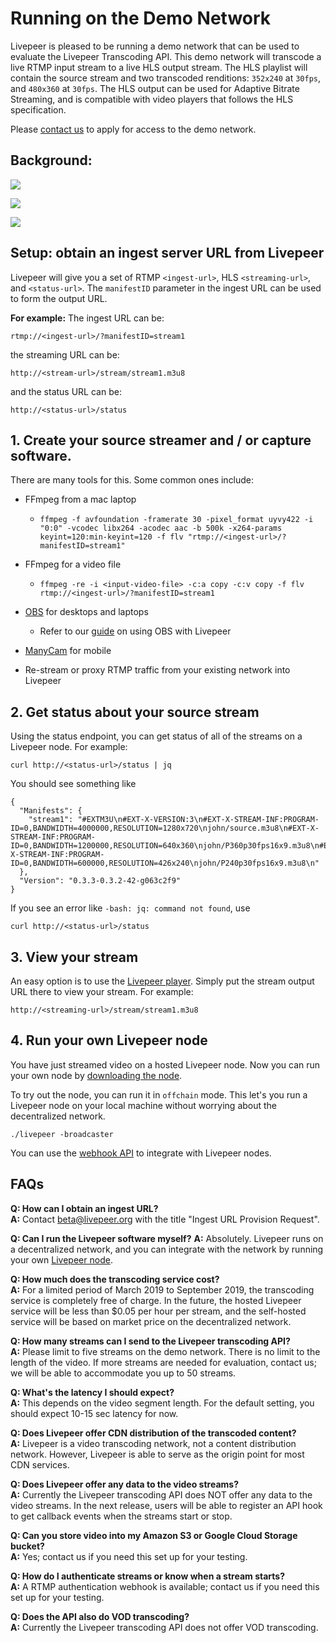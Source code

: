 # Running on the Demo Network

Livepeer is pleased to be running a demo network that can be used to evaluate the Livepeer Transcoding API. This demo network will transcode a live RTMP input stream to a live HLS output stream. The HLS playlist will contain the source stream and two transcoded renditions: `352x240` at `30fps`, and `480x360` at `30fps`. The HLS output can be used for Adaptive Bitrate Streaming, and is compatible with video players that follows the HLS specification.

Please [contact us](mailto:beta@liveeer.org?subject=Ingest+URL+Provision+Request) to apply for access to the demo network.


## Background:
![](https://i.imgur.com/QgnHLM4.png)

![](https://i.imgur.com/rP22jzi.png)

![](https://i.imgur.com/31d9SbG.png)


## Setup: obtain an ingest server URL from Livepeer

Livepeer will give you a set of RTMP `<ingest-url>`, HLS `<streaming-url>`, and `<status-url>`. The `manifestID` parameter in the ingest URL can be used to form the output URL. 

**For example:**
The ingest URL can be:
```
rtmp://<ingest-url>/?manifestID=stream1
```

the streaming URL can be: 
```
http://<stream-url>/stream/stream1.m3u8
```

and the status URL can be:
```
http://<status-url>/status
```

## 1. Create your source streamer and / or capture software.

There are many tools for this. Some common ones include:

* FFmpeg from a mac laptop
  * ```
    ffmpeg -f avfoundation -framerate 30 -pixel_format uyvy422 -i "0:0" -vcodec libx264 -acodec aac -b 500k -x264-params keyint=120:min-keyint=120 -f flv "rtmp://<ingest-url>/?manifestID=stream1"
    ```
* FFmpeg for a video file
  * ```
    ffmpeg -re -i <input-video-file> -c:a copy -c:v copy -f flv rtmp://<ingest-url>/?manifestID=stream1
    ```
* [OBS](https://obsproject.com/) for desktops and laptops
  * Refer to our [guide](https://livepeer.readthedocs.io/en/latest/broadcasting.html#broadcasting-to-a-local-node-using-obs) on using OBS with Livepeer
* [ManyCam](https://manycam.com) for mobile

* Re-stream or proxy RTMP traffic from your existing network into Livepeer

## 2. Get status about your source stream

Using the status endpoint, you can get status of all of the streams on a Livepeer node.  For example:
```
curl http://<status-url>/status | jq
```

You should see something like
```
{
  "Manifests": {
    "stream1": "#EXTM3U\n#EXT-X-VERSION:3\n#EXT-X-STREAM-INF:PROGRAM-ID=0,BANDWIDTH=4000000,RESOLUTION=1280x720\njohn/source.m3u8\n#EXT-X-STREAM-INF:PROGRAM-ID=0,BANDWIDTH=1200000,RESOLUTION=640x360\njohn/P360p30fps16x9.m3u8\n#EXT-X-STREAM-INF:PROGRAM-ID=0,BANDWIDTH=600000,RESOLUTION=426x240\njohn/P240p30fps16x9.m3u8\n"
  },
  "Version": "0.3.3-0.3.2-42-g063c2f9"
}
```
If you see an error like `-bash: jq: command not found`, use 
```
curl http://<status-url>/status
```

## 3. View your stream

An easy option is to use the [Livepeer player](http://media.livepeer.org/).  Simply put the stream output URL there to view your stream.  For example: 
```
http://<streaming-url>/stream/stream1.m3u8
```

## 4. Run your own Livepeer node

You have just streamed video on a hosted Livepeer node.  Now you can run your own node by [downloading the node](https://github.com/livepeer/go-livepeer/releases/tag/0.4.0). 

To try out the node, you can run it in `offchain` mode.  This let's you run a Livepeer node on your local machine without worrying about the decentralized network.
```
./livepeer -broadcaster
```


You can use the [webhook API](https://github.com/livepeer/go-livepeer/blob/master/doc/rtmpwebhookauth.md) to integrate with Livepeer nodes.

## FAQs

**Q: How can I obtain an ingest URL?**\
**A:** Contact beta@livepeer.org with the title "Ingest URL Provision Request".

**Q: Can I run the Livepeer software myself?**
**A:** Absolutely.  Livepeer runs on a decentralized network, and you can integrate with the network by running your own [Livepeer node](https://github.com/livepeer/go-livepeer).

**Q: How much does the transcoding service cost?**\
**A:** For a limited period of March 2019 to September 2019, the transcoding service is completely free of charge.  In the future, the hosted Livepeer service will be less than $0.05 per hour per stream, and the self-hosted service will be based on market price on the decentralized network.

**Q: How many streams can I send to the Livepeer transcoding API?**\
**A:** Please limit to five streams on the demo network. There is no limit to the length of the video. If more streams are needed for evaluation, contact us; we will be able to accommodate you up to 50 streams.

**Q: What's the latency I should expect?**\
**A:** This depends on the video segment length.  For the default setting, you should expect 10-15 sec latency for now.

**Q: Does Livepeer offer CDN distribution of the transcoded content?**\
**A:** Livepeer is a video transcoding network, not a content distribution network. However, Livepeer is able to serve as the origin point for most CDN services.

**Q: Does Livepeer offer any data to the video streams?**\
**A:** Currently the Livepeer transcoding API does NOT offer any data to the video streams.  In the next release, users will be able to register an API hook to get callback events when the streams start or stop.

**Q: Can you store video into my Amazon S3 or Google Cloud Storage bucket?**\
**A:** Yes; contact us if you need this set up for your testing.

**Q: How do I authenticate streams or know when a stream starts?**\
**A:** A RTMP authentication webhook is available; contact us if you need this set up for your testing.

**Q: Does the API also do VOD transcoding?**\
**A:** Currently the Livepeer transcoding API does not offer VOD transcoding.
